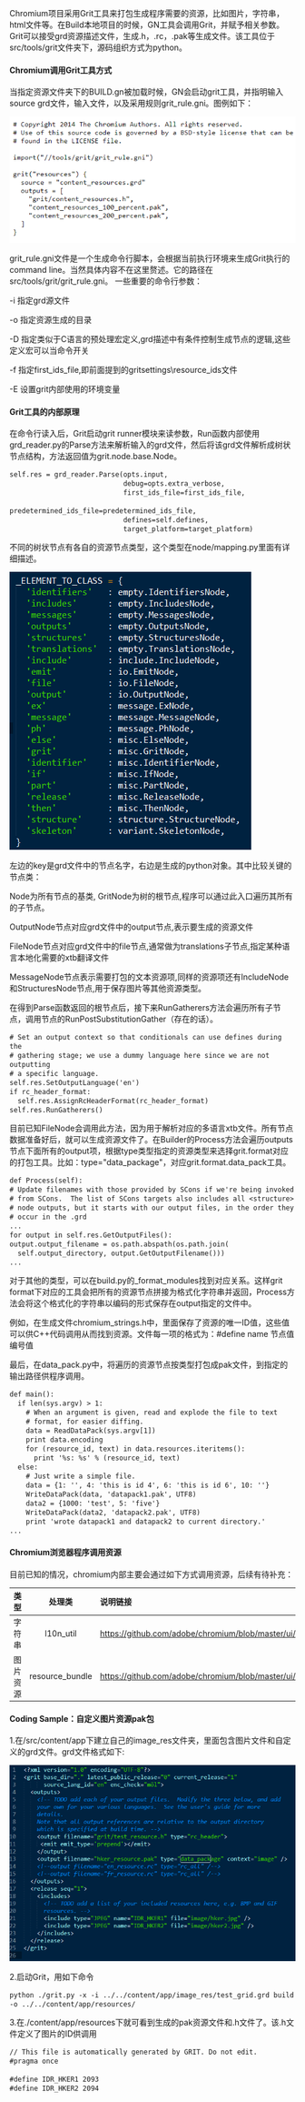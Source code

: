 
Chromium项目采用Grit工具来打包生成程序需要的资源，比如图片，字符串，html文件等。在Build本地项目的时候，GN工具会调用Grit，并赋予相关参数。
Grit可以接受grd资源描述文件，生成.h，.rc，.pak等生成文件。该工具位于src/tools/grit文件夹下，源码组织方式为python。

#### Chromium调用Grit工具方式

当指定资源文件夹下的BUILD.gn被加载时候，GN会启动grit工具，并指明输入source grd文件，输入文件，以及采用规则grit_rule.gni。图例如下：

![build.gn](../images/build_gn.PNG )

grit_rule.gni文件是一个生成命令行脚本，会根据当前执行环境来生成Grit执行的command line。当然具体内容不在这里赘述。它的路径在src/tools/grit/grit_rule.gni。
一些重要的命令行参数：

-i  指定grd源文件

-o  指定资源生成的目录

-D  指定类似于C语言的预处理宏定义,grd描述中有条件控制生成节点的逻辑,这些定义宏可以当命令开关

-f  指定first_ids_file,即前面提到的gritsettings\resource_ids文件

-E  设置grit内部使用的环境变量

#### Grit工具的内部原理

在命令行读入后，Grit启动grit runner模块来读参数，Run函数内部使用grd_reader.py的Parse方法来解析输入的grd文件，然后将该grd文件解析成树状节点结构，方法返回值为grit.node.base.Node。
```
self.res = grd_reader.Parse(opts.input,
                            debug=opts.extra_verbose,
                            first_ids_file=first_ids_file,
                            predetermined_ids_file=predetermined_ids_file,
                            defines=self.defines,
                            target_platform=target_platform)
```

不同的树状节点有各自的资源节点类型，这个类型在node/mapping.py里面有详细描述。

![resource_node_type](../images/resource_node_type.PNG)

左边的key是grd文件中的节点名字，右边是生成的python对象。其中比较关键的节点类：

Node为所有节点的基类, GritNode为树的根节点,程序可以通过此入口遍历其所有的子节点。

OutputNode节点对应grd文件中的output节点,表示要生成的资源文件

FileNode节点对应grd文件中的file节点,通常做为translations子节点,指定某种语言本地化需要的xtb翻译文件

MessageNode节点表示需要打包的文本资源项,同样的资源项还有IncludeNode和StructuresNode节点,用于保存图片等其他资源类型。

在得到Parse函数返回的根节点后，接下来RunGatherers方法会遍历所有子节点，调用节点的RunPostSubstitutionGather（存在的话）。

```
# Set an output context so that conditionals can use defines during the
# gathering stage; we use a dummy language here since we are not outputting
# a specific language.
self.res.SetOutputLanguage('en')
if rc_header_format:
  self.res.AssignRcHeaderFormat(rc_header_format)
self.res.RunGatherers()
```

目前已知FileNode会调用此方法，因为用于解析对应的多语言xtb文件。所有节点数据准备好后，就可以生成资源文件了。在Builder的Process方法会遍历outputs节点下面所有的output项，根据type类型指定的资源类型来选择grit.format对应的打包工具。比如：type="data_package"，对应grit.format.data_pack工具。

```
def Process(self):
# Update filenames with those provided by SCons if we're being invoked
# from SCons.  The list of SCons targets also includes all <structure>
# node outputs, but it starts with our output files, in the order they
# occur in the .grd
...
for output in self.res.GetOutputFiles():
output.output_filename = os.path.abspath(os.path.join(
  self.output_directory, output.GetOutputFilename()))
...
```
对于其他的类型，可以在build.py的_format_modules找到对应关系。这样grit format下对应的工具会把所有的资源节点拼接为格式化字符串并返回，Process方法会将这个格式化的字符串以编码的形式保存在output指定的文件中。

例如，在生成文件chromium_strings.h中，里面保存了资源的唯一ID值，这些值可以供C++代码调用从而找到资源。文件每一项的格式为：#define  name  节点值   编号值

最后，在data_pack.py中，将遍历的资源节点按类型打包成pak文件，到指定的输出路径供程序调用。
```
def main():
  if len(sys.argv) > 1:
    # When an argument is given, read and explode the file to text
    # format, for easier diffing.
    data = ReadDataPack(sys.argv[1])
    print data.encoding
    for (resource_id, text) in data.resources.iteritems():
      print '%s: %s' % (resource_id, text)
  else:
    # Just write a simple file.
    data = {1: '', 4: 'this is id 4', 6: 'this is id 6', 10: ''}
    WriteDataPack(data, 'datapack1.pak', UTF8)
    data2 = {1000: 'test', 5: 'five'}
    WriteDataPack(data2, 'datapack2.pak', UTF8)
    print 'wrote datapack1 and datapack2 to current directory.'
...
```

#### Chromium浏览器程序调用资源

目前已知的情况，chromium内部主要会通过如下方式调用资源，后续有待补充：

| 类型        | 处理类           | 说明链接 |
| :------------- |:-------------:| :-----|
| 字符串      | l10n_util | https://github.com/adobe/chromium/blob/master/ui/base/l10n/l10n_util.cc |
| 图片资源      | resource_bundle      |   https://github.com/adobe/chromium/blob/master/ui/base/resource/resource_bundle.h |


#### Coding Sample：自定义图片资源pak包

1.在/src/content/app下建立自己的image_res文件夹，里面包含图片文件和自定义的grd文件。grd文件格式如下:

![grd.PNG](../images/grd.PNG)

2.启动Grit，用如下命令

```
python ./grit.py -x -i ../../content/app/image_res/test_grid.grd build -o ../../content/app/resources/
```

3.在./content/app/resources下就可看到生成的pak资源文件和.h文件了。该.h文件定义了图片的ID供调用

```
// This file is automatically generated by GRIT. Do not edit.
#pragma once

#define IDR_HKER1 2093
#define IDR_HKER2 2094
```